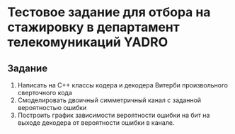# Тестовое задание для отбора на стажировку в департамент телекомуникаций YADRO

## Задание
1. Написать на C++ классы кодера и декодера Витерби произвольного сверточного кода
2. Смоделировать двоичный симметричный канал с заданной вероятностью ошибки
3. Построить график зависимости вероятности ошибки на бит на выходе декодера от вероятности ошибки в канале.
